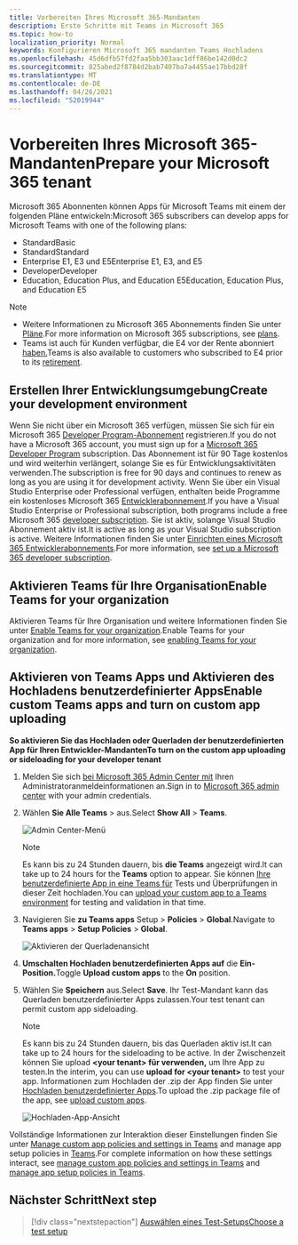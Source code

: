 ```yaml
---
title: Vorbereiten Ihres Microsoft 365-Mandanten
description: Erste Schritte mit Teams in Microsoft 365
ms.topic: how-to
localization_priority: Normal
keywords: Konfigurieren Microsoft 365 mandanten Teams Hochladens
ms.openlocfilehash: 45d6dfb57fd2faa5bb303aac1dff86be142d0dc2
ms.sourcegitcommit: 825abed2f8784d2bab7407ba7a4455ae17bbd28f
ms.translationtype: MT
ms.contentlocale: de-DE
ms.lasthandoff: 04/26/2021
ms.locfileid: "52019944"
---
```

# <a name="prepare-your-microsoft-365-tenant"></a><span data-ttu-id="b5aad-104">Vorbereiten Ihres Microsoft 365-Mandanten</span><span class="sxs-lookup"><span data-stu-id="b5aad-104">Prepare your Microsoft 365 tenant</span></span>

<span data-ttu-id="b5aad-105">Microsoft 365 Abonnenten können Apps für Microsoft Teams mit einem der folgenden Pläne entwickeln:</span><span class="sxs-lookup"><span data-stu-id="b5aad-105">Microsoft 365 subscribers can develop apps for Microsoft Teams with one of the following plans:</span></span>

* <span data-ttu-id="b5aad-106">Standard</span><span class="sxs-lookup"><span data-stu-id="b5aad-106">Basic</span></span>
* <span data-ttu-id="b5aad-107">Standard</span><span class="sxs-lookup"><span data-stu-id="b5aad-107">Standard</span></span>
* <span data-ttu-id="b5aad-108">Enterprise E1, E3 und E5</span><span class="sxs-lookup"><span data-stu-id="b5aad-108">Enterprise E1, E3, and E5</span></span>
* <span data-ttu-id="b5aad-109">Developer</span><span class="sxs-lookup"><span data-stu-id="b5aad-109">Developer</span></span>
* <span data-ttu-id="b5aad-110">Education, Education Plus, and Education E5</span><span class="sxs-lookup"><span data-stu-id="b5aad-110">Education, Education Plus, and Education E5</span></span>

> [!NOTE]
> * <span data-ttu-id="b5aad-111">Weitere Informationen zu Microsoft 365 Abonnements finden Sie unter [Pläne](https://products.office.com/business/compare-more-office-365-for-business-plans).</span><span class="sxs-lookup"><span data-stu-id="b5aad-111">For more information on Microsoft 365 subscriptions, see [plans](https://products.office.com/business/compare-more-office-365-for-business-plans).</span></span>
> * <span data-ttu-id="b5aad-112">Teams ist auch für Kunden verfügbar, die E4 vor der Rente abonniert [haben.](https://support.office.com//article/important-information-for-office-365-enterprise-e4-customers-f9572348-43a2-43fa-a3d8-3b6c9c042147)</span><span class="sxs-lookup"><span data-stu-id="b5aad-112">Teams is also available to customers who subscribed to E4 prior to its [retirement](https://support.office.com//article/important-information-for-office-365-enterprise-e4-customers-f9572348-43a2-43fa-a3d8-3b6c9c042147).</span></span>

## <a name="create-your-development-environment"></a><span data-ttu-id="b5aad-113">Erstellen Ihrer Entwicklungsumgebung</span><span class="sxs-lookup"><span data-stu-id="b5aad-113">Create your development environment</span></span>

<span data-ttu-id="b5aad-114">Wenn Sie nicht über ein Microsoft 365 verfügen, müssen Sie sich für ein Microsoft 365 [Developer Program-Abonnement](https://developer.microsoft.com/microsoft-365/dev-program) registrieren.</span><span class="sxs-lookup"><span data-stu-id="b5aad-114">If you do not have a Microsoft 365 account, you must sign up for a [Microsoft 365 Developer Program](https://developer.microsoft.com/microsoft-365/dev-program) subscription.</span></span> <span data-ttu-id="b5aad-115">Das Abonnement ist für 90 Tage kostenlos und wird weiterhin verlängert, solange Sie es für Entwicklungsaktivitäten verwenden.</span><span class="sxs-lookup"><span data-stu-id="b5aad-115">The subscription is free for 90 days and continues to renew as long as you are using it for development activity.</span></span> <span data-ttu-id="b5aad-116">Wenn Sie über ein Visual Studio Enterprise oder Professional verfügen, enthalten beide Programme ein kostenloses Microsoft 365 [Entwicklerabonnement](https://aka.ms/MyVisualStudioBenefits).</span><span class="sxs-lookup"><span data-stu-id="b5aad-116">If you have a Visual Studio Enterprise or Professional subscription, both programs include a free Microsoft 365 [developer subscription](https://aka.ms/MyVisualStudioBenefits).</span></span> <span data-ttu-id="b5aad-117">Sie ist aktiv, solange Visual Studio Abonnement aktiv ist.</span><span class="sxs-lookup"><span data-stu-id="b5aad-117">It is active as long as your Visual Studio subscription is active.</span></span> <span data-ttu-id="b5aad-118">Weitere Informationen finden Sie unter [Einrichten eines Microsoft 365 Entwicklerabonnements](https://docs.microsoft.com/office/developer-program/office-365-developer-program-get-started).</span><span class="sxs-lookup"><span data-stu-id="b5aad-118">For more information, see [set up a Microsoft 365 developer subscription](https://docs.microsoft.com/office/developer-program/office-365-developer-program-get-started).</span></span>

## <a name="enable-teams-for-your-organization"></a><span data-ttu-id="b5aad-119">Aktivieren Teams für Ihre Organisation</span><span class="sxs-lookup"><span data-stu-id="b5aad-119">Enable Teams for your organization</span></span>

<span data-ttu-id="b5aad-120">Aktivieren Teams für Ihre Organisation und weitere Informationen finden Sie unter [Enable Teams for your organization](/microsoftteams/enable-features-office-365).</span><span class="sxs-lookup"><span data-stu-id="b5aad-120">Enable Teams for your organization and for more information, see [enabling Teams for your organization](/microsoftteams/enable-features-office-365).</span></span>

## <a name="enable-custom-teams-apps-and-turn-on-custom-app-uploading"></a><span data-ttu-id="b5aad-121">Aktivieren von Teams Apps und Aktivieren des Hochladens benutzerdefinierter Apps</span><span class="sxs-lookup"><span data-stu-id="b5aad-121">Enable custom Teams apps and turn on custom app uploading</span></span>

<span data-ttu-id="b5aad-122">**So aktivieren Sie das Hochladen oder Querladen der benutzerdefinierten App für Ihren Entwickler-Mandanten**</span><span class="sxs-lookup"><span data-stu-id="b5aad-122">**To turn on the custom app uploading or sideloading for your developer tenant**</span></span>

1. <span data-ttu-id="b5aad-123">Melden Sie sich [bei Microsoft 365 Admin Center mit](https://admin.microsoft.com/Adminportal/Home?source=applauncher#/homepage#/) Ihren Administratoranmeldeinformationen an.</span><span class="sxs-lookup"><span data-stu-id="b5aad-123">Sign in to [Microsoft 365 admin center](https://admin.microsoft.com/Adminportal/Home?source=applauncher#/homepage#/) with your admin credentials.</span></span>

2. <span data-ttu-id="b5aad-124">Wählen **Sie Alle Teams**  >  aus.</span><span class="sxs-lookup"><span data-stu-id="b5aad-124">Select **Show All** > **Teams**.</span></span>

    ![Admin Center-Menü](~/assets/images/prepare-test-tenant/admin-center.png)

    > [!Note]
    > <span data-ttu-id="b5aad-126">Es kann bis zu 24 Stunden dauern, bis **die Teams** angezeigt wird.</span><span class="sxs-lookup"><span data-stu-id="b5aad-126">It can take up to 24 hours for the **Teams** option to appear.</span></span> <span data-ttu-id="b5aad-127">Sie können [Ihre benutzerdefinierte App in eine Teams für](/microsoftteams/upload-custom-apps#validate) Tests und Überprüfungen in dieser Zeit hochladen.</span><span class="sxs-lookup"><span data-stu-id="b5aad-127">You can [upload your custom app to a Teams environment](/microsoftteams/upload-custom-apps#validate) for testing and validation in that time.</span></span>

3. <span data-ttu-id="b5aad-128">Navigieren Sie **zu Teams apps** Setup  >  **Policies**  >  **Global**.</span><span class="sxs-lookup"><span data-stu-id="b5aad-128">Navigate to **Teams apps** > **Setup Policies** > **Global**.</span></span>

   ![Aktivieren der Querladenansicht](~/assets/images/prepare-test-tenant/turn-on-sideload.png)

4. <span data-ttu-id="b5aad-130">**Umschalten Hochladen benutzerdefinierten Apps auf** die **Ein-Position.**</span><span class="sxs-lookup"><span data-stu-id="b5aad-130">Toggle **Upload custom apps** to the **On** position.</span></span>

5. <span data-ttu-id="b5aad-131">Wählen Sie **Speichern** aus.</span><span class="sxs-lookup"><span data-stu-id="b5aad-131">Select **Save**.</span></span> <span data-ttu-id="b5aad-132">Ihr Test-Mandant kann das Querladen benutzerdefinierter Apps zulassen.</span><span class="sxs-lookup"><span data-stu-id="b5aad-132">Your test tenant can permit custom app sideloading.</span></span>

    > [!Note]
    > <span data-ttu-id="b5aad-133">Es kann bis zu 24 Stunden dauern, bis das Querladen aktiv ist.</span><span class="sxs-lookup"><span data-stu-id="b5aad-133">It can take up to 24 hours for the sideloading to be active.</span></span> <span data-ttu-id="b5aad-134">In der Zwischenzeit können Sie upload **\<your tenant> für verwenden,** um Ihre App zu testen.</span><span class="sxs-lookup"><span data-stu-id="b5aad-134">In the interim, you can use **upload for \<your tenant>** to test your app.</span></span> <span data-ttu-id="b5aad-135">Informationen zum Hochladen der .zip der App finden Sie unter [Hochladen benutzerdefinierter Apps](/microsoftteams/upload-custom-apps#upload).</span><span class="sxs-lookup"><span data-stu-id="b5aad-135">To upload the .zip package file of the app, see [upload custom apps](/microsoftteams/upload-custom-apps#upload).</span></span>

    ![Hochladen-App-Ansicht](~/assets/images/prepare-test-tenant/upload-for-contoso.png)

<span data-ttu-id="b5aad-137">Vollständige Informationen zur Interaktion dieser Einstellungen finden Sie unter [Manage custom app policies and settings in Teams](https://docs.microsoft.com/microsoftteams/teams-custom-app-policies-and-settings) and manage app setup policies in [Teams](https://docs.microsoft.com/microsoftteams/teams-app-setup-policies).</span><span class="sxs-lookup"><span data-stu-id="b5aad-137">For complete information on how these settings interact, see [manage custom app policies and settings in Teams](https://docs.microsoft.com/microsoftteams/teams-custom-app-policies-and-settings) and [manage app setup policies in Teams](https://docs.microsoft.com/microsoftteams/teams-app-setup-policies).</span></span>

## <a name="next-step"></a><span data-ttu-id="b5aad-138">Nächster Schritt</span><span class="sxs-lookup"><span data-stu-id="b5aad-138">Next step</span></span>

> [!div class="nextstepaction"] 
> [<span data-ttu-id="b5aad-139">Auswählen eines Test-Setups</span><span class="sxs-lookup"><span data-stu-id="b5aad-139">Choose a test setup</span></span>](~/concepts/build-and-test/debug.md)


